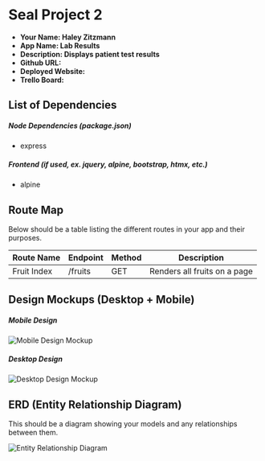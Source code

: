 # Seal Project 2

- **Your Name: Haley Zitzmann**
- **App Name: Lab Results**
- **Description: Displays patient test results**
- **Github URL:**
- **Deployed Website:**
- **Trello Board:**

## List of Dependencies

##### Node Dependencies (package.json)

- express

##### Frontend (if used, ex. jquery, alpine, bootstrap, htmx, etc.)

- alpine

## Route Map

Below should be a table listing the different routes in your app and their purposes.

| Route Name | Endpoint | Method | Description |
|------------|----------|--------|-------------|
| Fruit Index | /fruits | GET | Renders all fruits on a page|

## Design Mockups (Desktop + Mobile)

##### Mobile Design

![Mobile Design Mockup](https://i.imgur.com/spfWbPC_d.webp?maxwidth=760&fidelity=grand)

##### Desktop Design

![Desktop Design Mockup](https://i.imgur.com/QXiuKMn_d.webp?maxwidth=760&fidelity=grand)

## ERD (Entity Relationship Diagram)

This should be a diagram showing your models and any relationships between them.

![Entity Relationship Diagram](./url-to-picture.jpg)